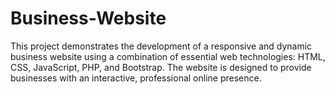 # Business-Website
This project demonstrates the development of a responsive and dynamic business website using a combination of essential web technologies: HTML, CSS, JavaScript, PHP, and Bootstrap. The website is designed to provide businesses with an interactive, professional online presence. 

